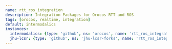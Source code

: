 ```yaml
---
name: rtt_ros_integration
description: Integration Packages for Orocos RTT and ROS
tags: [orocos, realtime, integration]
default: intermodalics
instances:
  intermodalics: {type: 'github', ns: 'orocos', name: 'rtt_ros_integration'}
  jhu-lcsr: {type: 'github', ns: 'jhu-lcsr-forks', name: 'rtt_ros_integration'}
---
```

